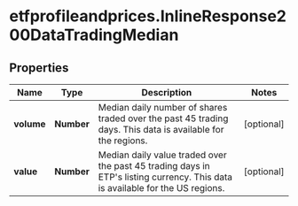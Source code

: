 # etfprofileandprices.InlineResponse200DataTradingMedian

## Properties

Name | Type | Description | Notes
------------ | ------------- | ------------- | -------------
**volume** | **Number** | Median daily number of shares traded over the past 45 trading days. This data is available for the regions. | [optional] 
**value** | **Number** | Median daily value traded over the past 45 trading days in ETP&#39;s listing currency. This data is available for the US regions. | [optional] 


